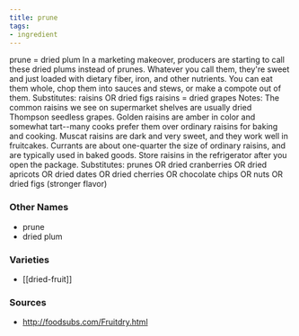 ```yaml
---
title: prune
tags:
- ingredient
---
```

prune = dried plum In a marketing makeover, producers are starting to call these dried plums instead of prunes. Whatever you call them, they're sweet and just loaded with dietary fiber, iron, and other nutrients. You can eat them whole, chop them into sauces and stews, or make a compote out of them. Substitutes: raisins OR dried figs raisins = dried grapes Notes: The common raisins we see on supermarket shelves are usually dried Thompson seedless grapes. Golden raisins are amber in color and somewhat tart--many cooks prefer them over ordinary raisins for baking and cooking. Muscat raisins are dark and very sweet, and they work well in fruitcakes. Currants are about one-quarter the size of ordinary raisins, and are typically used in baked goods. Store raisins in the refrigerator after you open the package. Substitutes: prunes OR dried cranberries OR dried apricots OR dried dates OR dried cherries OR chocolate chips OR nuts OR dried figs (stronger flavor)

### Other Names

* prune
* dried plum

### Varieties

* [[dried-fruit]]

### Sources
* http://foodsubs.com/Fruitdry.html
